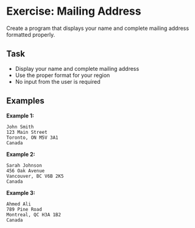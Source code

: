 # Exercise: Mailing Address

Create a program that displays your name and complete mailing address formatted properly.

## Task
- Display your name and complete mailing address
- Use the proper format for your region
- No input from the user is required

## Examples
**Example 1:**
```
John Smith
123 Main Street
Toronto, ON M5V 3A1
Canada
```

**Example 2:**
```
Sarah Johnson
456 Oak Avenue
Vancouver, BC V6B 2K5
Canada
```

**Example 3:**
```
Ahmed Ali
789 Pine Road
Montreal, QC H3A 1B2
Canada
```